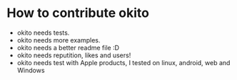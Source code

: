 # How to contribute okito

- okito needs tests.
- okito needs more examples.
- okito needs a better readme file :D
- okito needs reputition, likes and users!
- okito needs test with Apple products, I tested on linux, android, web and Windows
